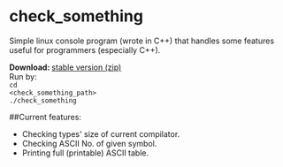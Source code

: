 check_something
===============

Simple linux console program (wrote in C++) that handles some features useful for programmers (especially C++).

<b>Download: </b><a href="https://github.com/basiurajobs/check_something/raw/master/check_something.zip">stable version (zip)</a><br>
Run by:<br>
<code>cd \<check_something_path\></code><br>
<code>./check_something</code>

##Current features:
<ul>
<li>Checking types' size of current compilator.
<li>Checking ASCII No. of given symbol.
<li>Printing full (printable) ASCII table.
</ul>
